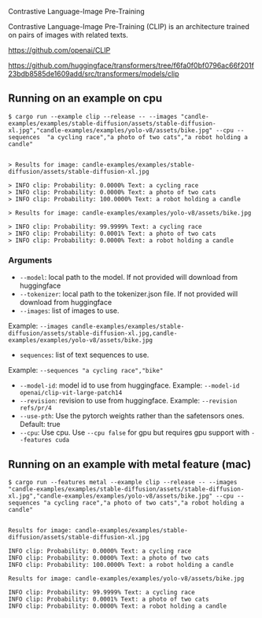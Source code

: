 Contrastive Language-Image Pre-Training

Contrastive Language-Image Pre-Training (CLIP) is an architecture trained on
pairs of images with related texts.

https://github.com/openai/CLIP

https://github.com/huggingface/transformers/tree/f6fa0f0bf0796ac66f201f23bdb8585de1609add/src/transformers/models/clip

## Running on an example on cpu

```
$ cargo run --example clip --release -- --images "candle-examples/examples/stable-diffusion/assets/stable-diffusion-xl.jpg","candle-examples/examples/yolo-v8/assets/bike.jpg" --cpu --sequences  "a cycling race","a photo of two cats","a robot holding a candle"


> Results for image: candle-examples/examples/stable-diffusion/assets/stable-diffusion-xl.jpg

> INFO clip: Probability: 0.0000% Text: a cycling race
> INFO clip: Probability: 0.0000% Text: a photo of two cats
> INFO clip: Probability: 100.0000% Text: a robot holding a candle

> Results for image: candle-examples/examples/yolo-v8/assets/bike.jpg

> INFO clip: Probability: 99.9999% Text: a cycling race
> INFO clip: Probability: 0.0001% Text: a photo of two cats
> INFO clip: Probability: 0.0000% Text: a robot holding a candle
```

### Arguments
- `--model`: local path to the model. If not provided will download from huggingface
- `--tokenizer`: local path to the tokenizer.json file. If not provided will download from huggingface
- `--images`: list of images to use. 

Example: `--images candle-examples/examples/stable-diffusion/assets/stable-diffusion-xl.jpg,candle-examples/examples/yolo-v8/assets/bike.jpg`
- `sequences`: list of text sequences to use. 

Example: `--sequences "a cycling race","bike"`

- `--model-id`: model id to use from huggingface. Example: `--model-id openai/clip-vit-large-patch14`
- `--revision`: revision to use from huggingface. Example: `--revision refs/pr/4`
- `--use-pth`: Use the pytorch weights rather than the safetensors ones. Default: true
- `--cpu`: Use cpu. Use `--cpu false` for gpu but requires gpu support with `--features cuda` 

## Running on an example with metal feature (mac)

```
$ cargo run --features metal --example clip --release -- --images "candle-examples/examples/stable-diffusion/assets/stable-diffusion-xl.jpg","candle-examples/examples/yolo-v8/assets/bike.jpg" --cpu --sequences "a cycling race","a photo of two cats","a robot holding a candle"


Results for image: candle-examples/examples/stable-diffusion/assets/stable-diffusion-xl.jpg

INFO clip: Probability: 0.0000% Text: a cycling race
INFO clip: Probability: 0.0000% Text: a photo of two cats
INFO clip: Probability: 100.0000% Text: a robot holding a candle

Results for image: candle-examples/examples/yolo-v8/assets/bike.jpg

INFO clip: Probability: 99.9999% Text: a cycling race
INFO clip: Probability: 0.0001% Text: a photo of two cats
INFO clip: Probability: 0.0000% Text: a robot holding a candle
```
